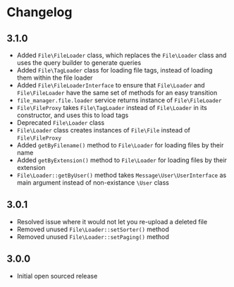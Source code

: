 # Changelog

## 3.1.0

- Added `File\FileLoader` class, which replaces the `File\Loader` class and uses the query builder to generate queries
- Added `File\TagLoader` class for loading file tags, instead of loading them within the file loader
- Added `File\FileLoaderInterface` to ensure that `File\Loader` and `File\FileLoader` have the same set of methods for an easy transition
- `file_manager.file.loader` service returns instance of `File\FileLoader`
- `File\FileProxy` takes `File\TagLoader` instead of `File\Loader` in its constructor, and uses this to load tags
- Deprecated `File\Loader` class
- `File\Loader` class creates instances of `File\File` instead of `File\FileProxy`
- Added `getByFilename()` method to `File\Loader` for loading files by their name
- Added `getByExtension()` method to `File\Loader` for loading files by their extension
- `File\Loader::getByUser()` method takes `Message\User\UserInterface` as main argument instead of non-existance `\User` class

## 3.0.1

- Resolved issue where it would not let you re-upload a deleted file
- Removed unused `File\Loader::setSorter()` method
- Removed unused `File\Loader::setPaging()` method

## 3.0.0

- Initial open sourced release